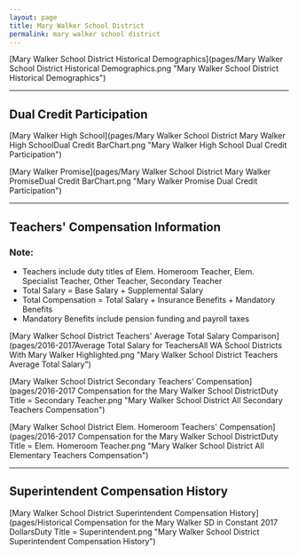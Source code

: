 ```yaml
---
layout: page
title: Mary Walker School District
permalink: mary walker school district
---
```



[Mary Walker School District Historical Demographics](pages/Mary Walker School District Historical Demographics.png "Mary Walker School District Historical Demographics")

___

## Dual Credit Participation

[Mary Walker High School](pages/Mary Walker School District Mary Walker High SchoolDual Credit BarChart.png "Mary Walker High School Dual Credit Participation")

[Mary Walker Promise](pages/Mary Walker School District Mary Walker PromiseDual Credit BarChart.png "Mary Walker Promise Dual Credit Participation")


___

## Teachers' Compensation Information
### Note:
- Teachers include duty titles of Elem. Homeroom Teacher, Elem. Specialist Teacher, Other Teacher, Secondary Teacher
- Total Salary = Base Salary + Supplemental Salary
- Total Compensation = Total Salary + Insurance Benefits + Mandatory Benefits
- Mandatory Benefits include pension funding and payroll taxes

[Mary Walker School District Teachers' Average Total Salary Comparison](pages/2016-2017Average Total Salary for TeachersAll WA School Districts With Mary Walker Highlighted.png "Mary Walker School District Teachers Average Total Salary")

[Mary Walker School District Secondary Teachers' Compensation](pages/2016-2017 Compensation for the Mary Walker School DistrictDuty Title = Secondary Teacher.png "Mary Walker School District All Secondary Teachers Compensation")

[Mary Walker School District Elem. Homeroom Teachers' Compensation](pages/2016-2017 Compensation for the Mary Walker School DistrictDuty Title = Elem. Homeroom Teacher.png "Mary Walker School District All Elementary Teachers Compensation")


___

## Superintendent Compensation History

[Mary Walker School District Superintendent Compensation History](pages/Historical Compensation for the Mary Walker SD in Constant 2017 DollarsDuty Title = Superintendent.png "Mary Walker School District Superintendent Compensation History")

